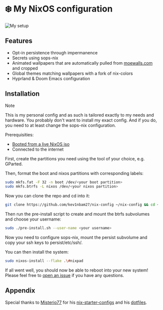 # :snowflake: ️My NixOS configuration

![My setup](desktop.png)

## Features

- Opt-in persistence through impermanence
- Secrets using sops-nix
- Animated wallpapers that are automatically pulled from [moewalls.com](https://moewalls.com/) and cropped
- Global themes matching wallpapers with a fork of nix-colors
- Hyprland & Doom Emacs configuration

## Installation

> [!NOTE]
> This is my personal config and as such is tailored exactly to my needs and hardware. You probably don't want to install my exact config. And if you do, you need to at least change the sops-nix configuration.

Prerequisities:

- [Booted from a live NixOS iso](https://nixos.org/manual/nixos/stable/#sec-installation-booting)
- Connected to the internet

First, create the partitions you need using the tool of your choice, e.g. GParted.

Then, format the boot and nixos partitions with corresponding labels:

``` sh
sudo mkfs.fat -F 32 -n boot /dev/<your boot partition>
sudo mkfs.btrfs -L nixos /dev/<your nixos partition>
```

Now you can clone the repo and cd into it:

``` sh
git clone https://github.com/kev1nbam27/nix-config ~/nix-config && cd ~/nix-config
```

Then run the pre-install script to create and mount the btrfs subvolumes and choose your username:

``` sh
sudo ./pre-install.sh --user-name <your username>
```

Now you need to configure sops-nix, mount the persist subvolume and copy your ssh keys to persist/etc/ssh/.

You can then install the system:

``` sh
sudo nixos-install --flake .\#nixpad
```

If all went well, you should now be able to reboot into your new system!
Please feel free to [open an issue](https://github.com/kev1nbam27/nix-config/issues) if you have any questions.

## Appendix

Special thanks to [Misterio77](https://github.com/Misterio77) for his [nix-starter-configs](https://github.com/Misterio77/nix-starter-configs) and his [dotfiles](https://github.com/Misterio77/nix-config).
